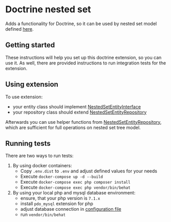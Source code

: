 # Doctrine nested set

Adds a functionality for Doctrine, so it can be used by nested set model defined 
[here](https://en.wikipedia.org/wiki/Nested_set_model).

## Getting started

These instructions will help you set up this doctrine extension, so you can use it. As well, there are provided 
instructions to run integration tests for the extension.

## Using extension

To use extension:
 - your entity class should implement [NestedSetEntityInterface](src/Entity/NestedSetEntityInterface.php)
 - your repository class should extend [NestedSetEntityRepository](src/Repository/NestedSetEntityRepository.php)

Afterwards you can use helper functions from [NestedSetEntityRepository](src/Repository/NestedSetEntityRepository.php),
which are sufficient for full operations on nested set tree model.

## Running tests

There are two ways to run tests:
1) By using docker containers:
    - Copy `.env.dist` to `.env` and adjust defined values for your needs
    - Execute `docker-compose up -d --build`
    - Execute `docker-compose exec php composer install`
    - Execute `docker-compose exec php vendor/bin/behat`
2) By using your local php and mysql database environment:
    - ensure, that your php version is `7.1.x`
    - install `pdo_mysql` extension for php
    - adjust database connection in [configuration file](src/Tests/Features/Bootstrap/Resources/config/doctrine.yaml)
    - run `vendor/bin/behat`
